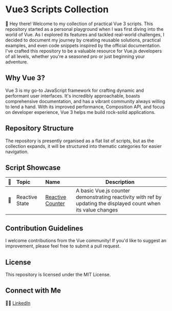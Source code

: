 # Vue3 Scripts Collection
👋 Hey there!
Welcome to my collection of practical Vue 3 scripts. This repository started as a personal playground when I was first
diving into the world of Vue. As I explored its features and tackled real-world challenges, I decided to document my journey
by creating reusable solutions, practical examples, and even code snippets inspired by the official documentation.
I've crafted this repository to be a valuable resource for Vue.js developers of all levels, whether you're a seasoned
pro or just beginning your adventure.

## Why Vue 3?
Vue 3 is my go-to JavaScript framework for crafting dynamic and performant user interfaces. It's incredibly approachable,
boasts comprehensive documentation, and has a vibrant community always willing to lend a hand.
With its improved performance, Composition API, and focus on developer experience,
Vue 3 helps me build rock-solid applications.

## Repository Structure
The repository is presently organised as a flat list of scripts, but as the collection expands,
it will be structured into thematic categories for easier navigation.

## Script Showcase
|  🔑   | Topic             | Name                                           | Description                                                                                                     |
|:-----:|:------------------|:-----------------------------------------------|-----------------------------------------------------------------------------------------------------------------|
|  🔄   | Reactive State | [Reactive Counter](reactive-counter/README.md) | A basic Vue.js counter demonstrating reactivity with ref by updating the displayed count when its value changes |

## Contribution Guidelines
I welcome contributions from the Vue community! If you'd like to suggest an improvement, please feel free to submit a pull request.

## License
This repository is licensed under the MIT License.

## Connect with Me
👨‍💻 [LinkedIn](https://www.linkedin.com/in/alexander-shkurko-92109285/])